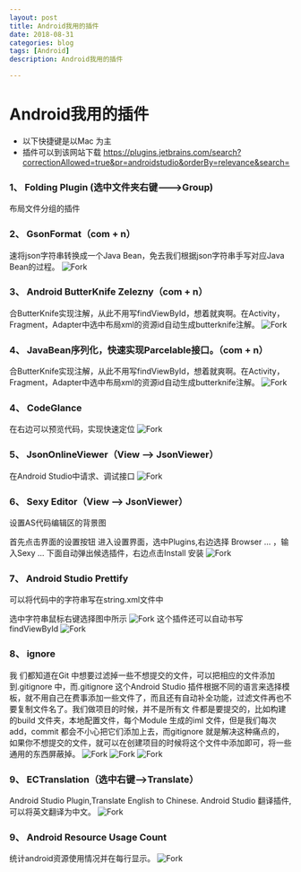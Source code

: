 ```yaml
---
layout: post
title: Android我用的插件
date: 2018-08-31
categories: blog
tags: [Android]
description: Android我用的插件

---
```




# Android我用的插件

*  以下快捷键是以Mac 为主
*  插件可以到该网站下载
https://plugins.jetbrains.com/search?correctionAllowed=true&pr=androidstudio&orderBy=relevance&search=



###  1、 Folding Plugin (选中文件夹右键--->Group)
布局文件分组的插件

###  2、 GsonFormat（com + n）
速将json字符串转换成一个Java Bean，免去我们根据json字符串手写对应Java Bean的过程。
![Fork](http://static.open-open.com/lib/uploadImg/20161128/20161128183507_829.gif)



###  3、 Android ButterKnife Zelezny（com + n）
合ButterKnife实现注解，从此不用写findViewById，想着就爽啊。在Activity，Fragment，Adapter中选中布局xml的资源id自动生成butterknife注解。
![Fork](http://static.open-open.com/lib/uploadImg/20161128/20161128183507_258.gif)


###  4、 JavaBean序列化，快速实现Parcelable接口。（com + n）
合ButterKnife实现注解，从此不用写findViewById，想着就爽啊。在Activity，Fragment，Adapter中选中布局xml的资源id自动生成butterknife注解。
![Fork](http://static.open-open.com/lib/uploadImg/20161128/20161128183509_998.jpg)


###  4、 CodeGlance
在右边可以预览代码，实现快速定位
![Fork](http://static.open-open.com/lib/uploadImg/20161128/20161128183510_276.jpg)


###  5、 JsonOnlineViewer（View --> JsonViewer）
在Android Studio中请求、调试接口
![Fork](http://static.open-open.com/lib/uploadImg/20161128/20161128183510_465.jpg)


###  6、 Sexy Editor（View --> JsonViewer）
设置AS代码编辑区的背景图

首先点击界面的设置按钮 进入设置界面，选中Plugins,右边选择 Browser … ，输入Sexy … 下面自动弹出候选插件，右边点击Install 安装
![Fork](http://static.open-open.com/lib/uploadImg/20161128/20161128183513_704.jpg)


###  7、 Android Studio Prettify
可以将代码中的字符串写在string.xml文件中

选中字符串鼠标右键选择图中所示
![Fork](http://static.open-open.com/lib/uploadImg/20161128/20161128183513_947.png)
这个插件还可以自动书写findViewById
![Fork](http://static.open-open.com/lib/uploadImg/20161128/20161128183513_12.gif)



###  8、 ignore
我 们都知道在Git 中想要过滤掉一些不想提交的文件，可以把相应的文件添加到.gitignore 中，而.gitignore 这个Android Studio 插件根据不同的语言来选择模板，就不用自己在费事添加一些文件了，而且还有自动补全功能，过滤文件再也不要复制文件名了。我们做项目的时候，并不是所有文 件都是要提交的，比如构建的build 文件夹，本地配置文件，每个Module 生成的iml 文件，但是我们每次add，commit 都会不小心把它们添加上去，而gitignore 就是解决这种痛点的，如果你不想提交的文件，就可以在创建项目的时候将这个文件中添加即可，将一些通用的东西屏蔽掉。
![Fork](http://static.open-open.com/lib/uploadImg/20161128/20161128183513_517.gif)
![Fork](http://static.open-open.com/lib/uploadImg/20161128/20161128183514_222.gif)
![Fork](http://static.open-open.com/lib/uploadImg/20161128/20161128183515_932.gif)



###  9、 ECTranslation（选中右键-->Translate）
Android Studio Plugin,Translate English to Chinese. Android Studio 翻译插件,可以将英文翻译为中文。
![Fork](http://static.open-open.com/lib/uploadImg/20161128/20161128183517_665.jpg)




###  9、 Android Resource Usage Count
统计android资源使用情况并在每行显示。
![Fork](http://7sbqys.com1.z0.glb.clouddn.com/resouce_count_plugin_example.jpeg)



